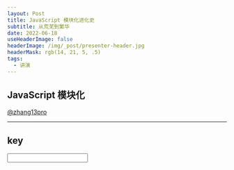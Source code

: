 ```yaml
---
layout: Post
title: JavaScript 模块化进化史
subtitle: 从荒芜到繁华
date: 2022-06-18
useHeaderImage: false
headerImage: /img/_post/presenter-header.jpg
headerMask: rgb(14, 21, 5, .5)
tags:
  - 讲演
---
```


## JavaScript 模块化

[@zhang13pro](https://github.com/zhang13pro)

---

## key

<input type="timeline" />